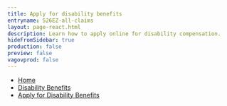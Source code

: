 ```yaml
---
title: Apply for disability benefits
entryname: 526EZ-all-claims
layout: page-react.html
description: Learn how to apply online for disability compensation.
hideFromSidebar: true
production: false
preview: false
vagovprod: false
---
```

<div id="main">
  <nav aria-label="Breadcrumb" aria-live="polite" class="va-nav-breadcrumbs"
  id="va-breadcrumbs">
    <ul class="row va-nav-breadcrumbs-list columns" id="va-breadcrumbs-list">
      <li><a href="/">Home</a></li>
      <li><a href="/disability/">Disability Benefits</a></li>
      <li><a aria-current="page" href="/disability-benefits/apply/form-526-all-claims/">Apply for Disability Benefits</a></li>
    </ul>
  </nav>
</div>
